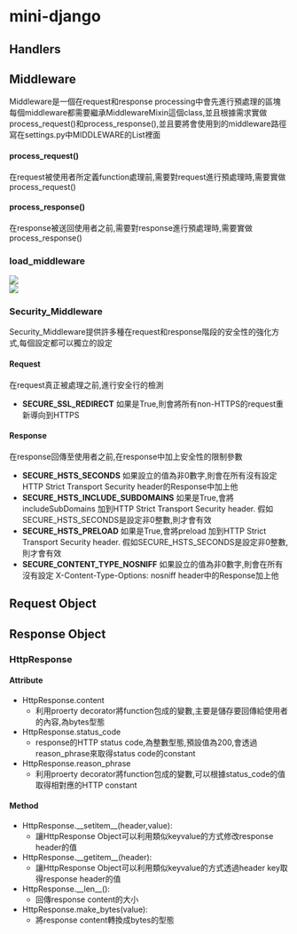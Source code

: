 # mini-django
## Handlers

## Middleware
Middleware是一個在request和response processing中會先進行預處理的區塊
每個middleware都需要繼承MiddlewareMixin這個class,並且根據需求實做process_request()和process_response(),並且要將會使用到的middleware路徑寫在settings.py中MIDDLEWARE的List裡面
#### process_request()
在request被使用者所定義function處理前,需要對request進行預處理時,需要實做process_request()
#### process_response()
在response被送回使用者之前,需要對response進行預處理時,需要實做process_response()
### load_middleware
![](https://i.imgur.com/IUTKd1p.png)
<br>
![](https://i.imgur.com/GQ2xUvo.png)
<br>

### 

### Security_Middleware
Security_Middleware提供許多種在request和response階段的安全性的強化方式,每個設定都可以獨立的設定

#### Request
在request真正被處理之前,進行安全行的檢測
* <b>SECURE_SSL_REDIRECT</b>
如果是True,則會將所有non-HTTPS的request重新導向到HTTPS
#### Response
在response回傳至使用者之前,在response中加上安全性的限制參數
* <b>SECURE_HSTS_SECONDS</b>
如果設立的值為非0數字,則會在所有沒有設定HTTP Strict Transport Security header的Response中加上他
* <b>SECURE_HSTS_INCLUDE_SUBDOMAINS</b>
如果是True,會將includeSubDomains 加到HTTP Strict Transport Security header. 假如SECURE_HSTS_SECONDS是設定非0整數,則才會有效 
* <b>SECURE_HSTS_PRELOAD</b>
如果是True,會將preload 加到HTTP Strict Transport Security header. 假如SECURE_HSTS_SECONDS是設定非0整數,則才會有效 
* <b>SECURE_CONTENT_TYPE_NOSNIFF</b>
如果設立的值為非0數字,則會在所有沒有設定 X-Content-Type-Options: nosniff header中的Response加上他 

## Request Object

## Response Object
### HttpResponse
#### Attribute
* HttpResponse.content
    * 利用proerty decorator將function包成的變數,主要是儲存要回傳給使用者的內容,為bytes型態 
* HttpResponse.status_code
    * response的HTTP status code,為整數型態,預設值為200,會透過reason_phrase來取得status code的constant
* HttpResponse.reason_phrase
    * 利用proerty decorator將function包成的變數,可以根據status_code的值取得相對應的HTTP constant
#### Method
* HttpResponse.\_\_setitem__(header,value):
    * 讓HttpResponse Object可以利用類似keyvalue的方式修改response header的值
* HttpResponse.\_\_getitem__(header):
    * 讓HttpResponse Object可以利用類似keyvalue的方式透過header key取得response header的值
* HttpResponse.\_\_len__():
    * 回傳response content的大小
* HttpResponse.make_bytes(value):
    * 將response content轉換成bytes的型態